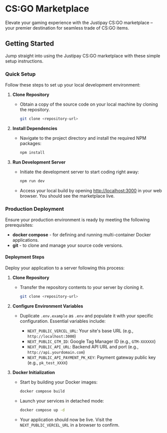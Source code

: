 # CS:GO Marketplace

Elevate your gaming experience with the Justipay CS:GO marketplace – your premier destination for seamless trade of CS:GO items.

## Getting Started

Jump straight into using the Justipay CS:GO marketplace with these simple setup instructions.

### Quick Setup

Follow these steps to set up your local development environment:

1. **Clone Repository**

   - Obtain a copy of the source code on your local machine by cloning the repository.

     ```bash
     git clone <repository-url>
     ```

2. **Install Dependencies**

   - Navigate to the project directory and install the required NPM packages:

     ```bash
     npm install
     ```

3. **Run Development Server**

   - Initiate the development server to start coding right away:

     ```bash
     npm run dev
     ```

   - Access your local build by opening [http://localhost:3000](http://localhost:3000) in your web browser. You should see the marketplace live.

### Production Deployment

Ensure your production environment is ready by meeting the following prerequisites:

- **docker compose** - for defining and running multi-container Docker applications.
- **git** - to clone and manage your source code versions.

#### Deployment Steps

Deploy your application to a server following this process:

1. **Clone Repository**

   - Transfer the repository contents to your server by cloning it.

     ```bash
     git clone <repository-url>
     ```

2. **Configure Environment Variables**

   - Duplicate `.env.example` as `.env` and populate it with your specific configuration. Essential variables include:

     - `NEXT_PUBLIC_VERCEL_URL`: Your site's base URL (e.g., `http://localhost:3000`)
     - `NEXT_PUBLIC_GTM_ID`: Google Tag Manager ID (e.g., `GTM-XXXXXX`)
     - `NEXT_PUBLIC_API_URL`: Backend API URL and port (e.g., `http://api.yourdomain.com`)
     - `NEXT_PUBLIC_API_PAYMENT_PK_KEY`: Payment gateway public key (e.g., `pk_test_XXXX`)

3. **Docker Initialization**

   - Start by building your Docker images:

     ```bash
     docker compose build
     ```

   - Launch your services in detached mode:

     ```bash
     docker compose up -d
     ```

   - Your application should now be live. Visit the `NEXT_PUBLIC_VERCEL_URL` in a browser to confirm.
